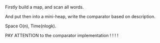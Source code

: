 
Firstly build a map, and scan all words.

And put then into a mini-heap, write the comparator based on description.

Space O(n), Time(nlogk).  

PAY ATTENTION to the comparator implementation ! ! ! !   




